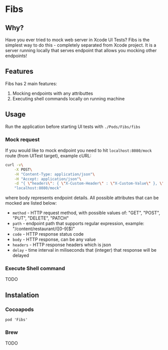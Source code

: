 # Fibs

## Why?

Have you ever tried to mock web server in Xcode UI Tests?
Fibs is the simplest way to do this - completely separated from Xcode project. 
It is a server running locally that serves endpoint that allows you mocking other endpoints!

## Features

Fibs has 2 main features:

1. Mocking endpoints with any attributtes 
2. Executing shell commands locally on running machine

## Usage 

Run the application before starting UI tests with `./Pods/Fibs/fibs` 
<!---
or `fibs` if you installed via brew
--->

### Mock request

If you would like to mock endpoint you need to hit `localhost:8080/mock` route (from UITest target), example cURL:
```bash
curl -v\
    -X POST\
    -H "Content-Type: application/json"\
    -H "Accept: application/json"\
    -d "{ \"headers\": { \"X-Custom-Header\" : \"X-Custom-Value\" }, \"method\": \"GET\", \"path\": \"/content/restaurant/([0-9]$)\", \"body\": { \"id\" : \"1\"} }"\
    "localhost:8080/mock"
```

where body represents endpoint details.
All possible attributes that can be mocked are listed below:


- `method` - HTTP request method, with possible values of: "GET", "POST", "PUT", "DELETE", "PATCH"
- `path` - endpoint path that supports regular expression, example: "/content/restaurant/([0-9]$)"
- `code` - HTTP response status code
- `body` - HTTP response, can be any value
- `headers` - HTTP response headers which is json 
- `delay` - time interval in miliseconds that (integer) that response will be delayed

### Execute Shell command

TODO 

## Instalation

### Cocoapods

```
pod 'Fibs'
```

### Brew

TODO